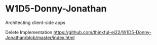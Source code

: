 # W1D5-Donny-Jonathan
Architecting client-side apps

Delete Implementation
https://github.com/thinkful-ei22/W1D5-Donny-Jonathan/blob/master/index.html
